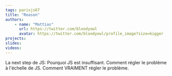 ```yaml
---
tags: parisjs67
title: "Reason"
authors:
    - name: "Mattias"
      url: https://twitter.com/bloodyowl
      avatar: https://twitter.com/bloodyowl/profile_image?size=bigger
projects: 
slides: 
videos:
---
```

La next step de JS: Pourquoi JS est insuffisant. Comment régler le problème à l'échelle de JS. Comment VRAIMENT régler le problème.